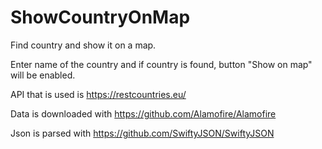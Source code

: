 # ShowCountryOnMap
Find country and show it on a map.

Enter name of the country and if country is found, button "Show on map" will be enabled.


API that is used is https://restcountries.eu/

Data is downloaded with https://github.com/Alamofire/Alamofire

Json is parsed with https://github.com/SwiftyJSON/SwiftyJSON
